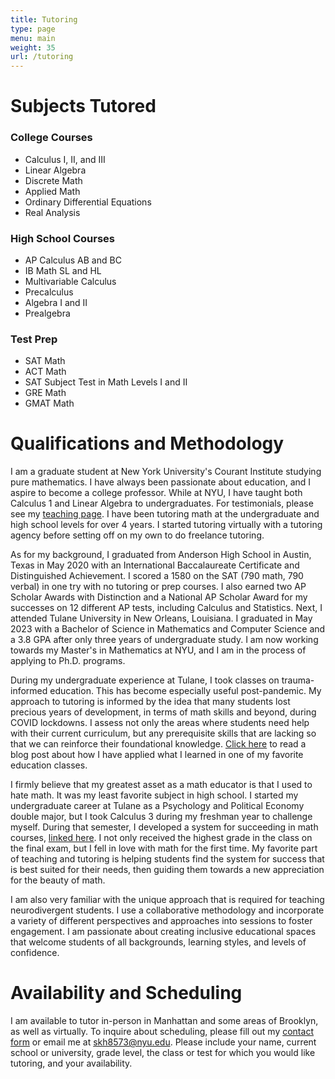 ```yaml
---
title: Tutoring
type: page
menu: main
weight: 35
url: /tutoring
---
```


# Subjects Tutored
### College Courses

- Calculus I, II, and III
- Linear Algebra
- Discrete Math
- Applied Math
- Ordinary Differential Equations
- Real Analysis

### High School Courses

- AP Calculus AB and BC
- IB Math SL and HL
- Multivariable Calculus
- Precalculus
- Algebra I and II
- Prealgebra

### Test Prep

- SAT Math
- ACT Math
- SAT Subject Test in Math Levels I and II
- GRE Math
- GMAT Math

# Qualifications and Methodology 

I am a graduate student at New York University's Courant Institute studying pure mathematics. I have always been passionate about education, and I aspire to become a college professor. While at NYU, I have taught both Calculus 1 and Linear Algebra to undergraduates. For testimonials, please see my [teaching page](https://sarahhelmbrecht.com/teaching/). I have been tutoring math at the undergraduate and high school levels for over 4 years. I started tutoring virtually with a tutoring agency before setting off on my own to do freelance tutoring.

As for my background, I graduated from Anderson High School in Austin, Texas in May 2020 with an International Baccalaureate Certificate and Distinguished Achievement. I scored a 1580 on the SAT (790 math, 790 verbal) in one try with no tutoring or prep courses. I also earned two AP Scholar Awards with Distinction and a National AP Scholar Award for my successes on 12 different AP tests, including Calculus and Statistics. Next, I attended Tulane University in New Orleans, Louisiana. I graduated in May 2023 with a Bachelor of Science in Mathematics and Computer Science and a 3.8 GPA after only three years of undergraduate study. I am now working towards my Master's in Mathematics at NYU, and I am in the process of applying to Ph.D. programs.

During my undergraduate experience at Tulane, I took classes on trauma-informed education. This has become especially useful post-pandemic. My approach to tutoring is informed by the idea that many students lost precious years of development, in terms of math skills and beyond, during COVID lockdowns. I assess not only the areas where students need help with their current curriculum, but any prerequisite skills that are lacking so that we can reinforce their foundational knowledge. [Click here](https://sarahhelmbrecht.com/blog/COVIDandMathematicsEducation/) to read a blog post about how I have applied what I learned in one of my favorite education classes.

I firmly believe that my greatest asset as a math educator is that I used to hate math. It was my least favorite subject in high school. I started my undergraduate career at Tulane as a Psychology and Political Economy double major, but I took Calculus 3 during my freshman year to challenge myself. During that semester, I developed a system for succeeding in math courses, [linked here](https://sarahhelmbrecht.com/blog/HowtoAceaCollegeMathClass/). I not only received the highest grade in the class on the final exam, but I fell in love with math for the first time. My favorite part of teaching and tutoring is helping students find the system for success that is best suited for their needs, then guiding them towards a new appreciation for the beauty of math.

I am also very familiar with the unique approach that is required for teaching neurodivergent students. I use a collaborative methodology and incorporate a variety of different perspectives and approaches into sessions to foster engagement. I am passionate about creating inclusive educational spaces that welcome students of all backgrounds, learning styles, and levels of confidence.

# Availability and Scheduling

I am available to tutor in-person in Manhattan and some areas of Brooklyn, as well as virtually. To inquire about scheduling, please fill out my [contact form](https://sarahhelmbrecht.com/contact/) or email me at [skh8573@nyu.edu](mailto:skh8573@nyu.edu). Please include your name, current school or university, grade level, the class or test for which you would like tutoring, and your availability.
